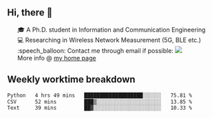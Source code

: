 <h2 > Hi, there 👋 </h3>

<div >
 <ul>
 🎓 A Ph.D. student in Information and Communication Engineering <br>
 💻 Researching in Wireless Network Measurement (5G, BLE etc.)<br>
 :speech_balloon: Contact me through email if possible: <a href="mailto:ethanjia@sjtu.edu.cn"><img src="https://img.shields.io/badge/-ethanjia@sjtu.edu.cn-c14438?style=plastic&logo=Gmail&logoColor=white&link=mailto:mailto:ethanjia@sjtu.edu.cn"></a> <br>
  More info @ <a href="https://haifengjia.github.io">my home page</a>
 </ul>
</div>

<h2 >
Weekly worktime breakdown
</h1>


<!--START_SECTION:waka-->

```txt
Python   4 hrs 49 mins   ███████████████████░░░░░░   75.81 %
CSV      52 mins         ███▒░░░░░░░░░░░░░░░░░░░░░   13.85 %
Text     39 mins         ██▓░░░░░░░░░░░░░░░░░░░░░░   10.33 %
```

<!--END_SECTION:waka-->


